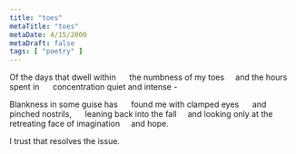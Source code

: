 ```yaml
---
title: "toes"
metaTitle: "toes"
metaDate: 4/15/2000
metaDraft: false
tags: [ "poetry" ]
---
```


Of the days that dwell within 
    the numbness of my toes
    and the hours spent in 
    concentration quiet and intense -

Blankness in some guise has
     found me with clamped eyes
     and pinched nostrils,
     leaning back into the fall
    and looking only at the 
    retreating face of imagination
    and hope.

I trust that resolves the issue.
